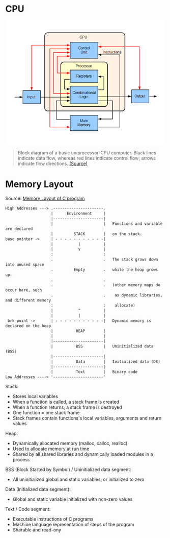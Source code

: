 # CPU

<p align="center">
  <img src="assets/ABasicComputer.gif" alt="CPU diagram" />
</p>

> Block diagram of a basic uniprocessor-CPU computer. Black lines indicate data flow, whereas red lines indicate control flow; arrows indicate flow directions.  [(Source)](https://en.wikipedia.org/wiki/Central_processing_unit#Structure_and_implementation)

# Memory Layout

Source: [Memory Layout of C program](https://aticleworld.com/memory-layout-of-c-program/)

```
High Addresses ---> .----------------------.
                    |      Environment     |
                    |----------------------|
                    |                      |   Functions and variable are declared
                    |         STACK        |   on the stack.
base pointer ->     | - - - - - - - - - - -|
                    |           |          |
                    |           v          |
                    :                      :
                    .                      .   The stack grows down into unused space
                    .         Empty        .   while the heap grows up. 
                    .                      .
                    .                      .   (other memory maps do occur here, such 
                    .                      .    as dynamic libraries, and different memory
                    :                      :    allocate)
                    |           ^          |
                    |           |          |
 brk point ->       | - - - - - - - - - - -|   Dynamic memory is declared on the heap
                    |          HEAP        |
                    |                      |
                    |----------------------|
                    |          BSS         |   Uninitialized data (BSS)
                    |----------------------|   
                    |          Data        |   Initialized data (DS)
                    |----------------------|
                    |          Text        |   Binary code
Low Addresses ----> '----------------------'
```

Stack:

- Stores local variables
- When a function is called, a stack frame is created
- When a function returns, a stack frame is destroyed
- One function = one stack frame
- Stack frames contain functions's local variables, arguments and return values

Heap:

- Dynamically allocated memory (malloc, calloc, realloc)
- Used to allocate memory at run time
- Shared by all shared libraries and dynamically loaded modules in a process

BSS (Block Started by Symbol) / Uninitialized data segment:

- All uninitialized global and static variables, or initialized to zero

Data (Initialized data segment):

- Global and static variable initialized with non-zero values 

Text / Code segment:

- Executable instructions of C programs
- Machine language representation of steps of the program
- Sharable and read-ony

